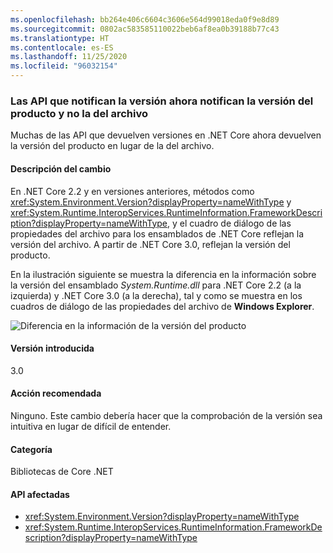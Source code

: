 ```yaml
---
ms.openlocfilehash: bb264e406c6604c3606e564d99018eda0f9e8d89
ms.sourcegitcommit: 0802ac583585110022beb6af8ea0b39188b77c43
ms.translationtype: HT
ms.contentlocale: es-ES
ms.lasthandoff: 11/25/2020
ms.locfileid: "96032154"
---
```

### <a name="apis-that-report-version-now-report-product-and-not-file-version"></a>Las API que notifican la versión ahora notifican la versión del producto y no la del archivo

Muchas de las API que devuelven versiones en .NET Core ahora devuelven la versión del producto en lugar de la del archivo.

#### <a name="change-description"></a>Descripción del cambio

En .NET Core 2.2 y en versiones anteriores, métodos como <xref:System.Environment.Version?displayProperty=nameWithType> y <xref:System.Runtime.InteropServices.RuntimeInformation.FrameworkDescription?displayProperty=nameWithType>, y el cuadro de diálogo de las propiedades del archivo para los ensamblados de .NET Core reflejan la versión del archivo. A partir de .NET Core 3.0, reflejan la versión del producto.

En la ilustración siguiente se muestra la diferencia en la información sobre la versión del ensamblado *System.Runtime.dll* para .NET Core 2.2 (a la izquierda) y .NET Core 3.0 (a la derecha), tal y como se muestra en los cuadros de diálogo de las propiedades del archivo de **Windows Explorer**.

![Diferencia en la información de la versión del producto](~/docs/images/core-changes/corefx/version-information-changes/file-details.png)

#### <a name="version-introduced"></a>Versión introducida

3.0

#### <a name="recommended-action"></a>Acción recomendada

Ninguno. Este cambio debería hacer que la comprobación de la versión sea intuitiva en lugar de difícil de entender.

#### <a name="category"></a>Categoría

Bibliotecas de Core .NET

#### <a name="affected-apis"></a>API afectadas

- <xref:System.Environment.Version?displayProperty=nameWithType>
- <xref:System.Runtime.InteropServices.RuntimeInformation.FrameworkDescription?displayProperty=nameWithType>

<!--

#### Affected APIs

- `P:System.Environment.Version`
- `P:System.Runtime.InteropServices.RuntimeInformation.FrameworkDescription`

-->
